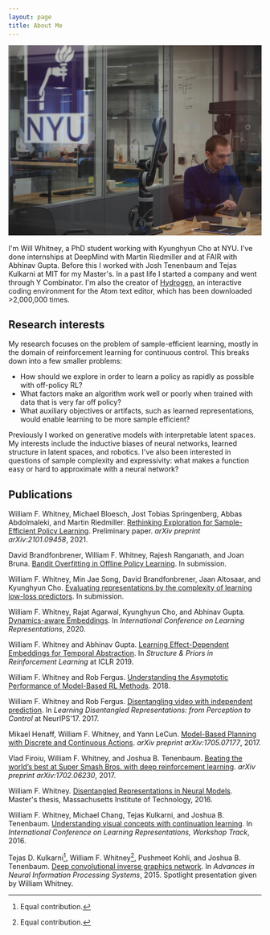 ```yaml
---
layout: page
title: About Me
---
```


![me in lab](assets/img/in_lab.jpg)

I'm Will Whitney, a PhD student working with Kyunghyun Cho at NYU. I've done internships at DeepMind with Martin Riedmiller and at FAIR with Abhinav Gupta. Before this I worked with Josh Tenenbaum and Tejas Kulkarni at MIT for my Master's. In a past life I started a company and went through Y Combinator. I'm also the creator of [Hydrogen](https://atom.io/packages/hydrogen), an interactive coding environment for the Atom text editor, which has been downloaded >2,000,000 times.

## Research interests
My research focuses on the problem of sample-efficient learning, mostly in the domain of reinforcement learning for continuous control. This breaks down into a few smaller problems:

- How should we explore in order to learn a policy as rapidly as possible with off-policy RL?
- What factors make an algorithm work well or poorly when trained with data that is very far off policy?
- What auxiliary objectives or artifacts, such as learned representations, would enable learning to be more sample efficient?

Previously I worked on generative models with interpretable latent spaces. My interests include the inductive biases of neural networks, learned structure in latent spaces, and robotics. I've also been interested in questions of sample complexity and expressivity: what makes a function easy or hard to approximate with a neural network?


## Publications

William F. Whitney, Michael Bloesch, Jost Tobias Springenberg, Abbas Abdolmaleki, and Martin Riedmiller. [Rethinking Exploration for Sample-Efficient Policy Learning](assets/papers/Rethinking.Exploration.for.Sample.Efficient.Policy.Learning.pdf). Preliminary paper. _arXiv preprint arXiv:2101.09458_, 2021.

David Brandfonbrener, William F. Whitney, Rajesh Ranganath, and Joan Bruna. [Bandit Overfitting in Offline Policy Learning](assets/papers/Bandit.Overfitting.in.Offline.Policy.Learning.pdf). In submission.

William F. Whitney, Min Jae Song, David Brandfonbrener, Jaan Altosaar, and Kyunghyun Cho. [Evaluating representations by the complexity of learning low-loss predictors](assets/papers/Evaluating.representations.by.the.complexity.of.learning.low.loss.predictors.pdf). In submission.

William F. Whitney, Rajat Agarwal, Kyunghyun Cho, and Abhinav Gupta. [Dynamics-aware Embeddings](assets/papers/Dynamics.aware.Embeddings.pdf). In _International Conference on Learning Representations_, 2020.

William F. Whitney and Abhinav Gupta. [Learning Effect-Dependent Embeddings for Temporal Abstraction](http://willwhitney.com/assets/papers/Learning.Effect.Dependent.Embeddings.pdf). In _Structure & Priors in Reinforcement Learning_ at ICLR 2019.

William F. Whitney and Rob Fergus. [Understanding the Asymptotic Performance of Model-Based RL Methods](assets/papers/Understanding.the.Asymptotic.Performance.of.MBRL.pdf). 2018.

William F. Whitney and Rob Fergus. [Disentangling video with independent prediction](assets/papers/Disentangling.video.with.independent.prediction.pdf). In _Learning Disentangled Representations: from Perception to Control_ at NeurIPS'17. 2017.

Mikael Henaff, William F. Whitney, and Yann LeCun. [Model-Based Planning with Discrete and Continuous Actions](assets/papers/Model.Based.Planning.with.Discrete.and.Continuous.Actions.pdf). _arXiv preprint arXiv:1705.07177_, 2017.

Vlad Firoiu, William F. Whitney, and Joshua B. Tenenbaum. [Beating the world’s best at Super Smash Bros. with deep reinforcement learning](assets/papers/Beating.the.Worlds.Best.pdf). _arXiv preprint arXiv:1702.06230_, 2017.

William F. Whitney. [Disentangled Representations in Neural Models](assets/papers/Disentangled.Representations.in.Neural.Models.pdf). Master's thesis, Massachusetts Institute of Technology, 2016.

William F. Whitney, Michael Chang, Tejas Kulkarni, and Joshua B. Tenenbaum. [Understanding visual concepts with continuation learning](assets/papers/Understanding.Visual.Concepts.with.Continuation.Learning.pdf). In _International Conference on Learning Representations, Workshop Track_, 2016.

Tejas D. Kulkarni[^1], William F. Whitney[^1], Pushmeet Kohli, and Joshua B. Tenenbaum. [Deep convolutional inverse graphics network](assets/papers/Deep.Convolutional.Inverse.Graphics.Network.pdf). In _Advances in Neural Information Processing Systems_, 2015.
Spotlight presentation given by William Whitney.

[^1]: Equal contribution.
